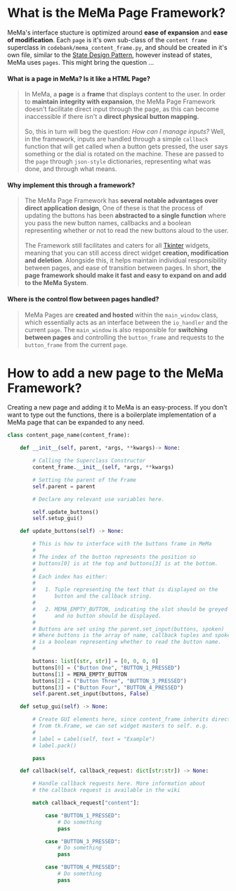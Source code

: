 # What is the MeMa Page Framework?
MeMa's interface stucture is optimized around **ease of expansion** and **ease of modification**. Each `page` is it's own sub-class of the `content frame` superclass in `codebank/mema_content_frame.py`, and should be created in it's own file, similar to the [State Design Pattern](https://en.wikipedia.org/wiki/State_pattern), however instead of states, MeMa uses `pages`. This might bring the question ...

#### What is a page in MeMa? Is it like a HTML Page?
> In MeMa, a **page** is a **frame** that displays content to the user. In order to **maintain integrity with expansion**, the MeMa Page Framework doesn't facilitate direct input through the page, as this can become inaccessible if there isn't a **direct physical button mapping.**<br><br>So, this in turn will beg the question: *How can I manage inputs?* Well, in the framework, inputs are handled through a simple `callback` function that will get called when a button gets pressed, the user says something or the dial is rotated on the machine. These are passed to the `page` through `json-style` dictionaries, representing what was done, and through what means.

#### Why implement this through a framework?
> The MeMa Page Framework has **several notable advantages over direct application design**, One of these is that the process of updating the buttons has been **abstracted to a single function** where you pass the new button names, callbacks and a boolean representing whether or not to read the new buttons aloud to the user.<br><br>The Framework still facilitates and caters for all [Tkinter](https://wiki.python.org/moin/TkInter) widgets, meaning that you can still access direct widget **creation, modification and deletion**. Alongside this, it helps maintain individual responsibility between pages, and ease of transition between pages. In short, **the page framework should make it fast and easy to expand on and add to the MeMa System**.

#### Where is the control flow between pages handled?
> MeMa Pages are **created and hosted** within the `main_window` class, which essentially acts as an interface between the `io_handler` and the current `page`. The `main_window` is also responsible for **switching between pages** and controlling the `button_frame` and requests to the `button_frame` from the current `page`.

# How to add a new page to the MeMa Framework?
Creating a new page and adding it to MeMa is an easy-process. If you don't want to type out the functions, there is a boilerplate implementation of a MeMa page that can be expanded to any need.

```python
class content_page_name(content_frame):

    def __init__(self, parent, *args, **kwargs)-> None:

        # Calling the Superclass Constructor
        content_frame.__init__(self, *args, **kwargs)

        # Setting the parent of the Frame
        self.parent = parent

        # Declare any relevant use variables here.

        self.update_buttons()
        self.setup_gui()

    def update_buttons(self) -> None:

        # This is how to interface with the buttons frame in MeMa
        #
        # The index of the button represents the position so
        # buttons[0] is at the top and buttons[3] is at the bottom.
        #
        # Each index has either:
        #
        #   1. Tuple representing the text that is displayed on the
        #      button and the callback string.
        #
        #   2. MEMA_EMPTY_BUTTON, indicating the slot should be greyed
        #      and no button should be displayed.
        #
        # Buttons are set using the parent.set_input(buttons, spoken)
        # Where buttons is the array of name, callback tuples and spoken
        # is a boolean representing whether to read the button name.
        #

        buttons: list[(str, str)] = [0, 0, 0, 0]
        buttons[0] = ("Button One", "BUTTON_1_PRESSED")
        buttons[1] = MEMA_EMPTY_BUTTON
        buttons[2] = ("Button Three", "BUTTON_3_PRESSED")
        buttons[3] = ("Button Four", "BUTTON_4_PRESSED")
        self.parent.set_input(buttons, False)

    def setup_gui(self) -> None:

        # Create GUI elements here, since content_frame inherits directly
        # from tk.Frame, we can set widget masters to self. e.g.
        #
        # label = Label(self, text = "Example")
        # label.pack()

        pass

    def callback(self, callback_request: dict[str:str]) -> None:

        # Handle callback requests here. More information about
        # the callback request is available in the wiki

        match callback_request["content"]:

            case "BUTTON_1_PRESSED":
                # Do something
                pass

            case "BUTTON_3_PRESSED":
                # Do something
                pass

            case "BUTTON_4_PRESSED":
                # Do something
                pass
```